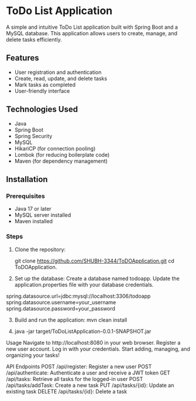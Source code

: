 # ToDo List Application

A simple and intuitive ToDo List application built with Spring Boot and a MySQL database. This application allows users to create, manage, and delete tasks efficiently.

## Features

- User registration and authentication
- Create, read, update, and delete tasks
- Mark tasks as completed
- User-friendly interface

## Technologies Used

- Java
- Spring Boot
- Spring Security
- MySQL
- HikariCP (for connection pooling)
- Lombok (for reducing boilerplate code)
- Maven (for dependency management)

## Installation

### Prerequisites

- Java 17 or later
- MySQL server installed
- Maven installed

### Steps

1. Clone the repository:
   
   git clone https://github.com/SHUBH-3344/ToDOApplication.git
   cd ToDOApplication.

2. Set up the database:
Create a database named todoapp.
Update the application.properties file with your database credentials.

spring.datasource.url=jdbc:mysql://localhost:3306/todoapp
spring.datasource.username=your_username
spring.datasource.password=your_password

3. Build and run the application:
   mvn clean install

4. java -jar target/ToDoListApplication-0.0.1-SNAPSHOT.jar

Usage
Navigate to http://localhost:8080 in your web browser.
Register a new user account.
Log in with your credentials.
Start adding, managing, and organizing your tasks!

API Endpoints
POST /api/register: Register a new user
POST /api/authenticate: Authenticate a user and receive a JWT token
GET /api/tasks: Retrieve all tasks for the logged-in user
POST /api/tasks/addTask: Create a new task
PUT /api/tasks/{id}: Update an existing task
DELETE /api/tasks/{id}: Delete a task